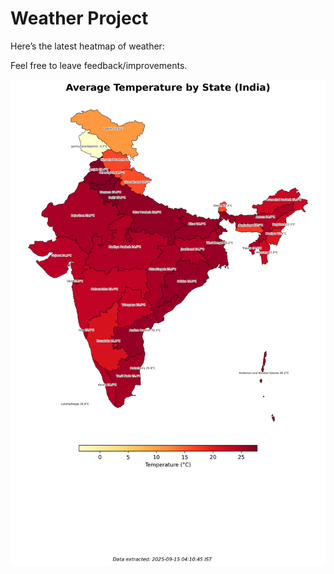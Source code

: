# Weather Project

Here’s the latest heatmap of weather:

Feel free to leave feedback/improvements.

![India Heatmap](docs/assets/india_heatmap.png?v=C7446F)
